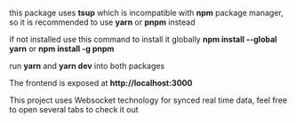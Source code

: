 this package uses **tsup** which is incompatible with **npm** package manager, so it is recommended to use **yarn** or **pnpm** instead

if not installed use this command to install it globally **npm install --global yarn** or **npm install -g pnpm**

run **yarn** and **yarn dev** into both packages

The frontend is exposed at **http://localhost:3000**

This project uses Websocket technology for synced real time data, feel free to open several tabs to check it out